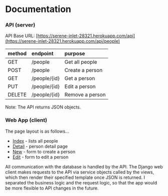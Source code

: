 # Documentation

### API (server)

API Base URL: [https://serene-inlet-28321.herokuapp.com/api](https://serene-inlet-28321.herokuapp.com/api/people)

| method        | endpoint           | purpose  |
|:--------------|:--------------|:------|
|GET     | /people | Get all people |
| POST     | /people     |   Create a person |
| GET | /people/{id}     |  Get a person|
| PUT    | /people/{id}  | Edit a person|
| DELETE    | /people/{id}     |   Remove a person |

Note: The API returns JSON objects.

### Web App (client)

The page layout is as follows...

* [Index](https://serene-inlet-28321.herokuapp.com/) - lists all people
* [Detail](https://serene-inlet-28321.herokuapp.com/people/2) - person detail page
* [New](https://serene-inlet-28321.herokuapp.com/people/new/) - form to create a person
* [Edit](https://serene-inlet-28321.herokuapp.com/people/edit/2) - form to edit a person

All communication with the database is handled by the API. The Django web client makes requests to the API via service objects called by the views, which then render their specified template once JSON is returned. I separated the business logic and the request logic, so that the app would be more flexible to API changes in the future.
